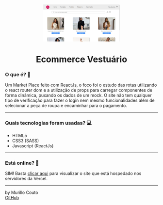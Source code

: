 <div align="center">
	<a href="(https://github.com/MurilloCouto/ecommerceReact)" target="_blank">
		<img src="homeEcommerce.png" alt="IntroImage" width="50%"/>
	</a>
</div>

<div align="center">
	<h1>Ecommerce Vestuário</h1>
</div>

### O que é? 🤔
Um Market Place feito com ReactJs, o foco foi o estudo das rotas utilizando o react router dom e a utilização de props para carregar componentes de forma dinâmica, puxando os dados de um mock. O site não tem qualquer tipo de verificação para fazer o login nem mesmo funcionalidades além de selecionar a peça de roupa e encaminhar para o pagamento.
<hr>

### Quais tecnologias foram usadas? 💻
- HTML5
- CSS3 (SASS)
- Javascript (ReactJs)
<hr>

### Está online? 📡
SIM! Basta [clicar aqui](-------) para visualizar o site que está hospedado nos servidores da Vercel.
<hr>

by Murillo Couto<br>
[GitHub](https://github.com/MurilloCouto)
